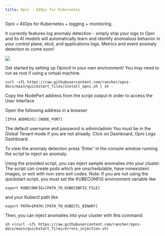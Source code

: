 ```yaml
---
title: Opni - AIOps for Kubernetes
---
```

 
Opni = AIOps for Kubernetes + logging + monitoring. 

It currently features log anomaly detection - simply ship your logs to Opni and its AI models will automatically learn and identify anomalous behavior in your control plane, etcd, and applications logs. Metrics and event anomaly detection to come soon!

[![](https://opni-public.s3.us-east-2.amazonaws.com/opni_youtube_gh.png)](https://youtu.be/DQVBwMaO_o0)

Get started by setting up Opnictl in your own environment! You may need to run as root if using a virtual machine.
```
curl -sfL https://raw.githubusercontent.com/rancher/opni-docs/main/quickstart_files/install_opni.sh | sh -
```

Copy the NodePort address from the script output in order to access the User Interface


Open the following address in a browser
```
[IPV4_ADDRESS]:[NODE_PORT]
``` 
The default username and password is admin/admin
You must be in the Global Tenant mode if you are not already. Click on Dashboard, Opni Logs Dashboard.

To view the anomaly detection press 'Enter' in the console window running the script to inject an anomaly.


Using the provided script, you can inject sample anomalies into your cluster. The script can create pods which are unschedulable, have nonexistent images, or exit with non-zero exit codes.
Note: If you are not using the quickstart script, you must set the KUBECONFIG environment variable like
```
export KUBECONFIG=[PATH_TO_KUBECONFIG_FILE]
```
and your Kubectl path like
```
export PATH=$PATH:[PATH_TO_KUBECTL_BINARY]
```
Then, you can inject anomalies into your cluster with this command:
```
sh <(curl -sfL https://raw.githubusercontent.com/rancher/opni-docs/main/quickstart_files/errors_injection.sh)
```


